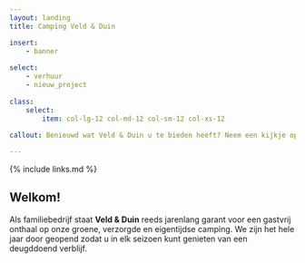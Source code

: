 ```yaml
---
layout: landing
title: Camping Veld & Duin

insert:
    - banner
    
select:
    - verhuur
    - nieuw_project
    
class:
    select:
        item: col-lg-12 col-md-12 col-sm-12 col-xs-12
        
callout: Benieuwd wat Veld & Duin u te bieden heeft? Neem een kijkje op onze site en ontdek de vakantieformule die het beste bij u past. Graag tot binnenkort!

---
```

{% include links.md %}

## Welkom!

Als familiebedrijf staat **Veld & Duin** reeds jarenlang garant voor een gastvrij onthaal op onze groene, verzorgde en eigentijdse camping.
We zijn het hele jaar door geopend zodat u in elk seizoen kunt genieten van een deugddoend verblijf.
